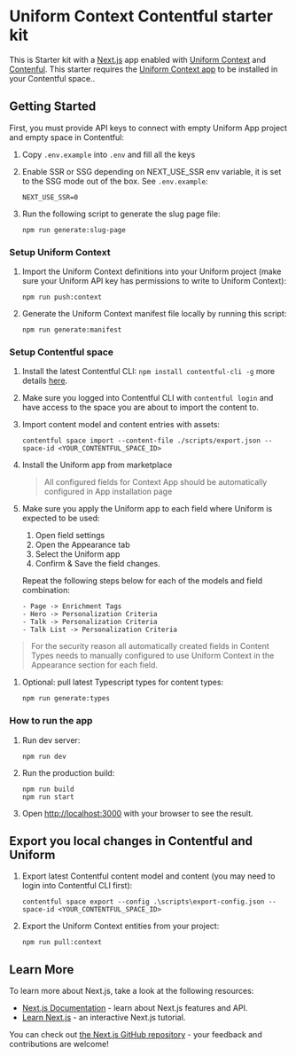 # Uniform Context Contentful starter kit

This is Starter kit with a [Next.js](https://nextjs.org/) app enabled with [Uniform Context](https://docs.uniform.app/context/) and [Contenful](https://www.contentful.com/). This starter requires the [Uniform Context app](https://www.contentful.com/marketplace/app/uniform-optimize-for-contentful/) to be installed in your Contentful space..

## Getting Started

First, you must provide API keys to connect with empty Uniform App project and empty space in Contentful:

1. Copy `.env.example` into `.env` and fill all the keys

1. Enable SSR or SSG depending on NEXT_USE_SSR env variable, it is set to the SSG mode out of the box.
    See `.env.example`: 
    ```
    NEXT_USE_SSR=0
    ```

1. Run the following script to generate the slug page file:
    ```
    npm run generate:slug-page
    ```

### Setup Uniform Context

1. Import the Uniform Context definitions into your Uniform project (make sure your Uniform API key has permissions to write to Uniform Context):

    ```
    npm run push:context
    ```

1. Generate the Uniform Context manifest file locally by running this script:

    ```
    npm run generate:manifest
    ```

### Setup Contentful space

1. Install the latest Contentful CLI: `npm install contentful-cli -g` more details [here](https://www.contentful.com/developers/docs/tutorials/cli/installation/).

1. Make sure you logged into Contentful CLI with `contentful login` and have access to the space you are about to import the content to.

1. Import content model and content entries with assets:

    ```
    contentful space import --content-file ./scripts/export.json --space-id <YOUR_CONTENTFUL_SPACE_ID>
    ```

1. Install the Uniform app from marketplace

    > All configured fields for Context App should be automatically configured in App installation page

1. Make sure you apply the Uniform app to each field where Uniform is expected to be used:

    1. Open field settings
    1. Open the Appearance tab
    1. Select the Uniform app
    1. Confirm & Save the field changes.

    Repeat the following steps below for each of the models and field combination:

    ```
    - Page -> Enrichment Tags
    - Hero -> Personalization Criteria
    - Talk -> Personalization Criteria
    - Talk List -> Personalization Criteria
    ```
> For the security reason all automatically created fields in Content Types needs to manually configured to use Uniform Context in the Appearance section for each field.

1. Optional: pull latest Typescript types for content types:

    ```
    npm run generate:types
    ```

### How to run the app

1. Run dev server:

    ```
    npm run dev
    ```

1. Run the production build:

    ```
    npm run build
    npm run start
    ```

1. Open [http://localhost:3000](http://localhost:3000) with your browser to see the result.

## Export you local changes in Contentful and Uniform

1. Export latest Contentful content model and content (you may need to login into Contentful CLI first):

    ```
    contentful space export --config .\scripts\export-config.json --space-id <YOUR_CONTENTFUL_SPACE_ID>
    ```

1. Export the Uniform Context entities from your project:

    ```
    npm run pull:context
    ```

## Learn More

To learn more about Next.js, take a look at the following resources:

- [Next.js Documentation](https://nextjs.org/docs) - learn about Next.js features and API.
- [Learn Next.js](https://nextjs.org/learn) - an interactive Next.js tutorial.

You can check out [the Next.js GitHub repository](https://github.com/vercel/next.js/) - your feedback and contributions are welcome!
